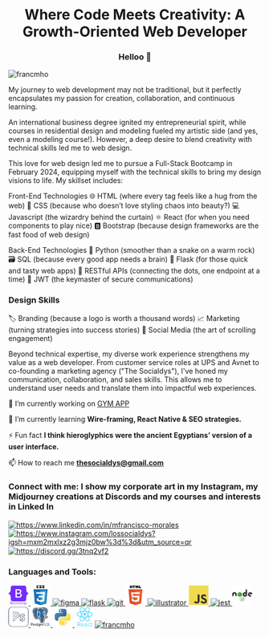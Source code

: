 <h1 align="center">Where Code Meets Creativity: A Growth-Oriented Web Developer</h1>
<h3 align="center">Helloo 👋 </h3>

<p align="left"> <img src="https://komarev.com/ghpvc/?username=francmho&label=Profile%20views&color=0e75b6&style=flat" alt="francmho" /> </p>

My journey to web development may not be traditional, but it perfectly encapsulates my passion for creation, collaboration, and continuous learning.

An international business degree ignited my entrepreneurial spirit, while courses in residential design and modeling fueled my artistic side (and yes, even a modeling course!). However, a deep desire to blend creativity with technical skills led me to web design.

This love for web design led me to pursue a Full-Stack Bootcamp in February 2024, equipping myself with the technical skills to bring my design visions to life. My skillset includes:

Front-End Technologies
🌐 HTML (where every tag feels like a hug from the web)
🎨 CSS (because who doesn’t love styling chaos into beauty?)
💻 Javascript (the wizardry behind the curtain)
⚛️ React (for when you need components to play nice)
🅱️ Bootstrap (because design frameworks are the fast food of web design)

Back-End Technologies
🐍 Python (smoother than a snake on a warm rock)
🗃️ SQL (because every good app needs a brain)
🧪 Flask (for those quick and tasty web apps)
🔗 RESTful APIs (connecting the dots, one endpoint at a time)
🔑 JWT (the keymaster of secure communications)

### Design Skills
🏷️ Branding (because a logo is worth a thousand words)
📈 Marketing (turning strategies into success stories)
📱 Social Media (the art of scrolling engagement)

Beyond technical expertise, my diverse work experience strengthens my value as a web developer. From customer service roles at UPS and Avnet to co-founding a marketing agency ("The Socialdys"), I've honed my communication, collaboration, and sales skills. This allows me to understand user needs and translate them into impactful web experiences.


🔭 I’m currently working on [GYM APP](https://github.com/4GeeksAcademy/latam-pt30-PROYECTO-FINAL-GYM-WEBAPP)

🌱 I’m currently learning **Wire-framing, React Native & SEO strategies.**

⚡ Fun fact **I think hieroglyphics were the ancient Egyptians’ version of a user interface.**

📫 How to reach me **thesocialdys@gmail.com**

<h3 align="left">Connect with me: I show my corporate art in my Instagram, my Midjourney creations at Discords and my courses and interests in Linked In</h3>
<p align="left">
<a href="https://linkedin.com/in/https://www.linkedin.com/in/mfrancisco-morales" target="blank"><img align="center" src="https://raw.githubusercontent.com/rahuldkjain/github-profile-readme-generator/master/src/images/icons/Social/linked-in-alt.svg" alt="https://www.linkedin.com/in/mfrancisco-morales" height="30" width="40" /></a>
<a href="https://instagram.com/https://www.instagram.com/lossocialdys?igsh=mxm2mxlxz2g3mjz0bw%3d%3d&utm_source=qr" target="blank"><img align="center" src="https://raw.githubusercontent.com/rahuldkjain/github-profile-readme-generator/master/src/images/icons/Social/instagram.svg" alt="https://www.instagram.com/lossocialdys?igsh=mxm2mxlxz2g3mjz0bw%3d%3d&utm_source=qr" height="30" width="40" /></a>
<a href="https://discord.gg/https://discord.gg/3tnq2vf2" target="blank"><img align="center" src="https://raw.githubusercontent.com/rahuldkjain/github-profile-readme-generator/master/src/images/icons/Social/discord.svg" alt="https://discord.gg/3tnq2vf2" height="30" width="40" /></a>
</p>

<h3 align="left">Languages and Tools:</h3>
<p align="left"> <a href="https://getbootstrap.com" target="_blank" rel="noreferrer"> <img src="https://raw.githubusercontent.com/devicons/devicon/master/icons/bootstrap/bootstrap-plain-wordmark.svg" alt="bootstrap" width="40" height="40"/> </a> <a href="https://www.w3schools.com/css/" target="_blank" rel="noreferrer"> <img src="https://raw.githubusercontent.com/devicons/devicon/master/icons/css3/css3-original-wordmark.svg" alt="css3" width="40" height="40"/> </a> <a href="https://www.figma.com/" target="_blank" rel="noreferrer"> <img src="https://www.vectorlogo.zone/logos/figma/figma-icon.svg" alt="figma" width="40" height="40"/> </a> <a href="https://flask.palletsprojects.com/" target="_blank" rel="noreferrer"> <img src="https://www.vectorlogo.zone/logos/pocoo_flask/pocoo_flask-icon.svg" alt="flask" width="40" height="40"/> </a> <a href="https://git-scm.com/" target="_blank" rel="noreferrer"> <img src="https://www.vectorlogo.zone/logos/git-scm/git-scm-icon.svg" alt="git" width="40" height="40"/> </a> <a href="https://www.w3.org/html/" target="_blank" rel="noreferrer"> <img src="https://raw.githubusercontent.com/devicons/devicon/master/icons/html5/html5-original-wordmark.svg" alt="html5" width="40" height="40"/> </a> <a href="https://www.adobe.com/in/products/illustrator.html" target="_blank" rel="noreferrer"> <img src="https://www.vectorlogo.zone/logos/adobe_illustrator/adobe_illustrator-icon.svg" alt="illustrator" width="40" height="40"/> </a> <a href="https://developer.mozilla.org/en-US/docs/Web/JavaScript" target="_blank" rel="noreferrer"> <img src="https://raw.githubusercontent.com/devicons/devicon/master/icons/javascript/javascript-original.svg" alt="javascript" width="40" height="40"/> </a> <a href="https://jestjs.io" target="_blank" rel="noreferrer"> <img src="https://www.vectorlogo.zone/logos/jestjsio/jestjsio-icon.svg" alt="jest" width="40" height="40"/> </a> <a href="https://nodejs.org" target="_blank" rel="noreferrer"> <img src="https://raw.githubusercontent.com/devicons/devicon/master/icons/nodejs/nodejs-original-wordmark.svg" alt="nodejs" width="40" height="40"/> </a> <a href="https://www.photoshop.com/en" target="_blank" rel="noreferrer"> <img src="https://raw.githubusercontent.com/devicons/devicon/master/icons/photoshop/photoshop-line.svg" alt="photoshop" width="40" height="40"/> </a> <a href="https://www.postgresql.org" target="_blank" rel="noreferrer"> <img src="https://raw.githubusercontent.com/devicons/devicon/master/icons/postgresql/postgresql-original-wordmark.svg" alt="postgresql" width="40" height="40"/> </a> <a href="https://www.python.org" target="_blank" rel="noreferrer"> <img src="https://raw.githubusercontent.com/devicons/devicon/master/icons/python/python-original.svg" alt="python" width="40" height="40"/> </a> <a href="https://reactjs.org/" target="_blank" rel="noreferrer"> <img src="https://raw.githubusercontent.com/devicons/devicon/master/icons/react/react-original-wordmark.svg" alt="react" width="40" 

<p><img align="center" src="https://github-readme-stats.vercel.app/api/top-langs?username=francmho&show_icons=true&locale=en&layout=compact" alt="francmho" /></p>
<!--
# Where Code Meets Creativity: A Growth-Oriented Web Developer


